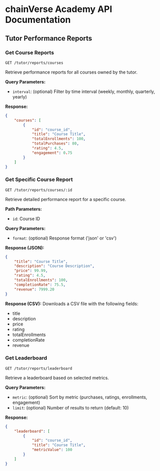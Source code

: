 # chainVerse Academy API Documentation

## Tutor Performance Reports

### Get Course Reports
`GET /tutor/reports/courses`

Retrieve performance reports for all courses owned by the tutor.

**Query Parameters:**
- `interval`: (optional) Filter by time interval (weekly, monthly, quarterly, yearly)

**Response:**
```json
{
    "courses": [
        {
            "id": "course_id",
            "title": "Course Title",
            "totalEnrollments": 100,
            "totalPurchases": 80,
            "rating": 4.5,
            "engagement": 0.75
        }
    ]
}
```

### Get Specific Course Report
`GET /tutor/reports/courses/:id`

Retrieve detailed performance report for a specific course.

**Path Parameters:**
- `id`: Course ID

**Query Parameters:**
- `format`: (optional) Response format ('json' or 'csv')

**Response (JSON):**
```json
{
    "title": "Course Title",
    "description": "Course Description",
    "price": 99.99,
    "rating": 4.5,
    "totalEnrollments": 100,
    "completionRate": 75.5,
    "revenue": 7999.20
}
```

**Response (CSV):**
Downloads a CSV file with the following fields:
- title
- description
- price
- rating
- totalEnrollments
- completionRate
- revenue

### Get Leaderboard
`GET /tutor/reports/leaderboard`

Retrieve a leaderboard based on selected metrics.

**Query Parameters:**
- `metric`: (optional) Sort by metric (purchases, ratings, enrollments, engagement)
- `limit`: (optional) Number of results to return (default: 10)

**Response:**
```json
{
    "leaderboard": [
        {
            "id": "course_id",
            "title": "Course Title",
            "metricValue": 100
        }
    ]
}
```
